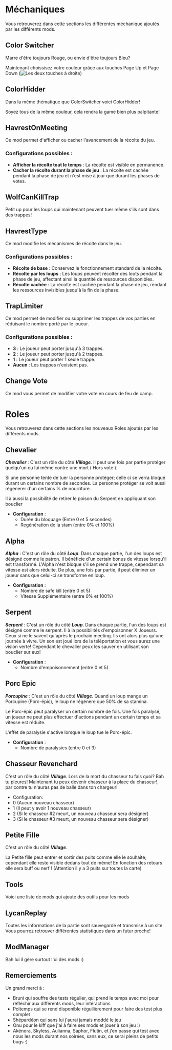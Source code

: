 
# Méchaniques

Vous retrouverez dans cette sections les différentes méchanique ajoutés par les différents mods.
## Color Switcher

Marre d'être toujours Rouge, ou envie d'être toujours Bleu?

Maintenant choissisez votre couleur grâce aux touches Page Up et Page Down (![Les deux touches à droite](https://upload.wikimedia.org/wikipedia/commons/thumb/8/81/Insertpad-fr.svg/1200px-Insertpad-fr.svg.png))
## ColorHidder

Dans la même thématique que ColorSwitcher voici ColorHidder!

Soyez tous de la même couleur, cela rendra la game bien plus palpitante!
## HavrestOnMeeting

Ce mod permet d'afficher ou cacher l'avancement de la récolte du jeu.

### Configurations possibles :
- **Afficher la récolte tout le temps** : La récolte est visible en permanence.
- **Cacher la récolte durant la phase de jeu** : La récolte est cachée pendant la phase de jeu et n'est mise à jour que durant les phases de votes.
## WolfCanKillTrap

Petit up pour les loups qui maintenant peuvent tuer même s'ils sont dans des trappes!
## HavrestType

Ce mod modifie les mécanismes de récolte dans le jeu.

### Configurations possibles :
- **Récolte de base** : Conservez le fonctionnement standard de la récolte.
- **Récolte par les loups** : Les loups peuvent récolter des loots pendant la phase de jeu, affectant ainsi la quantité de ressources disponibles.
- **Récolte cachée** : La récolte est cachée pendant la phase de jeu, rendant les ressources invisibles jusqu'à la fin de la phase.

## TrapLimiter

Ce mod permet de modifier ou supprimer les trappes de vos parties en réduisant le nombre porté par le joueur.

### Configurations possibles :
- **3** : Le joueur peut porter jusqu'à 3 trappes.
- **2** : Le joueur peut porter jusqu'à 2 trappes.
- **1** : Le joueur peut porter 1 seule trappe.
- **Aucun** : Les trappes n'existent pas.
## Change Vote

Ce mod vous permet de modifier votre vote en cours de feu de camp.
# Roles

Vous retrouverez dans cette sections les nouveaux Roles ajoutés par les différents mods.
## Chevalier

***Chevalier*** : C'est un rôle du côté ***Village***. Il peut une fois par partie protéger quelqu'un ou lui même contre une mort ( Hors vote ).

Si une personne tente de tuer la personne protéger; celle ci se verra bloqué durant un certains nombre de secondes. La personne protéger se voit aussi régenerer d'un certains % de nourriture.

Il à aussi la possibilité de retirer le poison du Serpent en appliquant son bouclier

- **Configuration** :
  - Durée du bloquage (Entre 0 et 5 secondes)
  - Regénération de la stam (entre 0% et 100%)
## Alpha

***Alpha*** : C'est un rôle du côté ***Loup***. Dans chaque partie, l'un des loups est désigné comme le patron. Il bénéficie d'un certain bonus de vitesse lorsqu'il est transformé. L'Alpha n'est bloque s'il se prend une trappe, cependant sa vitesse est alors réduite. De plus, une fois par partie, il peut éliminer un joueur sans que celui-ci se transforme en loup.

- **Configuration** :
  - Nombre de safe kill (entre 0 et 5)
  - Vitesse Supplémentaire (entre 0% et 100%)
## Serpent

***Serpent*** : C'est un rôle du côté ***Loup***. Dans chaque partie, l'un des loups est désigné comme le serpent. 
Il à la possibilités d'empoisonner X Joueurs. Ceux si ne le savent qu'après le prochain meeting.
Ils ont alors plus qu'une journée à vivre.
Un son est joué lors de la téléportation et vous aurez une vision verte!
Cependant le chevalier peux les sauver en utilisant son bouclier sur eux!

- **Configuration** :
  - Nombre d'empoisonnement (entre 0 et 5)

## Porc Epic

***Porcupine*** : C'est un rôle du côté ***Village***. Quand un loup mange un Porcupine (Porc-épic), le loup ne régénère que 50% de sa stamina.

Le Porc-épic peut paralyser un certain nombre de fois. Une fois paralysé, un joueur ne peut plus effectuer d'actions pendant un certain temps et sa vitesse est réduite.

L'effet de paralysie s'active lorsque le loup tue le Porc-épic.

- **Configuration** :
  - Nombre de paralysies (entre 0 et 3)

## Chasseur Revenchard

 C'est un rôle du côté ***Village***. Lors de la mort du chasseur tu fais quoi? Bah tu pleures! Maintenant tu peux devenir chasseur à la place du chasseur!, par contre tu n'auras pas de balle dans ton chargeur!

- Configuration:
- 0 (Aucun nouveau chasseur)
- 1 (Il peut y avoir 1 nouveau chasseur)
- 2 (Si le chasseur #2 meurt, un nouveau chasseur sera désigner)
- 3 (Si le chasseur #3 meurt, un nouveau chasseur sera désigner)
## Petite Fille

C'est un rôle du côté ***Village***.

La Petite fille peut entrer et sortir des puits comme elle le souhaite; cependant elle reste visible dedans tout de même!
En fonction des retours elle sera buff ou nerf ! (Attention il y a 3 puits sur toutes la carte)
## Tools

Voici une liste de mods qui ajoute des outils pour les mods
## LycanReplay

Toutes les informations de la partie sont sauvegardé et transmise à un site. Vous pourrez retrouver différentes statistiques dans un futur proche!
## ModManager

Bah lui il gère surtout l'ui des mods :)
## Remerciements

Un grand merci à : 

- Bruni qui souffre des tests régulier, qui prend le temps avec moi pour réfléchir aux différents mods, leur intéractions
- Poltemps qui se rend disponible réguilièrement pour faire des test plus complet
- Shépardéon qui sans lui j'aurai jamais moddé le jeu
- Onu pour le kiff que j'ai à faire ses mods et jouer à son jeu :)
- Akénora, Skyless, Aulianna, Saphor, Flutin, et j'en passe qui test avec nous les mods durant nos soirées, sans eux, ce serai pleins de petits bugs :)
